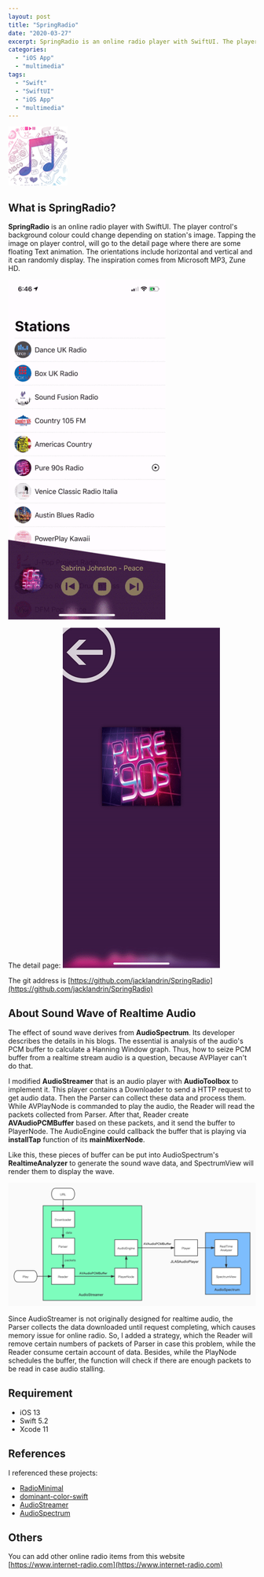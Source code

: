 ```yaml
---
layout: post
title: "SpringRadio"
date: "2020-03-27"
excerpt: SpringRadio is an online radio player with SwiftUI. The player control's background colour could change depending on station's image. Tapping the image on player control, will go to the detail page where there are some floating Text animation. The orientations include horizontal and vertical and it can randomly display. The inspiration comes from Microsoft MP3, Zune HD.
categories: 
  - "iOS App"
  - "multimedia"
tags:
  - "Swift"
  - "SwiftUI"
  - "iOS App"
  - "multimedia"
---
```


![](/assets/img/images/icon.png)

## What is SpringRadio?

**SpringRadio** is an online radio player with SwiftUI. The player control's background colour could change depending on station's image. Tapping the image on player control, will go to the detail page where there are some floating Text animation. The orientations include horizontal and vertical and it can randomly display. The inspiration comes from Microsoft MP3, Zune HD.

![list](/assets/img/images/spring_radio_list.gif)

The detail page: ![animation](/assets/img/images/spring_radio_detail-1.gif)

The git address is [https://github.com/jacklandrin/SpringRadio](https://github.com/jacklandrin/SpringRadio)

## About Sound Wave of Realtime Audio

The effect of sound wave derives from **AudioSpectrum**. Its developer describes the details in his blogs. The essential is analysis of the audio's PCM buffer to calculate a Hanning Window graph. Thus, how to seize PCM buffer from a realtime stream audio is a question, because AVPlayer can't do that.

I modified **AudioStreamer** that is an audio player with **AudioToolbox** to implement it. This player contains a Downloader to send a HTTP request to get audio data. Then the Parser can collect these data and process them. While AVPlayNode is commanded to play the audio, the Reader will read the packets collected from Parser. After that, Reader create **AVAudioPCMBuffer** based on these packets, and it send the buffer to PlayerNode. The AudioEngine could callback the buffer that is playing via **installTap** function of its **mainMixerNode**.

Like this, these pieces of buffer can be put into AudioSpectrum's **RealtimeAnalyzer** to generate the sound wave data, and SpectrumView will render them to display the wave.

![](/assets/img/images/SpringRadio.png)

Since AudioStreamer is not originally designed for realtime audio, the Parser collects the data downloaded until request completing, which causes memory issue for online radio. So, I added a strategy, which the Reader will remove certain numbers of packets of Parser in case this problem, while the Reader consume certain account of data. Besides, while the PlayNode schedules the buffer, the function will check if there are enough packets to be read in case audio stalling.

## Requirement

- iOS 13
- Swift 5.2
- Xcode 11

## References

I referenced these projects:

- [RadioMinimal](https://github.com/SergeyPetrovi4/RadioMinimal)
- [dominant-color-swift](https://github.com/neriusv/dominant-color-swift-sample)
- [AudioStreamer](https://github.com/syedhali/AudioStreamer)
- [AudioSpectrum](https://github.com/potato04/AudioSpectrum)

## Others

You can add other online radio items from this website [https://www.internet-radio.com](https://www.internet-radio.com)
